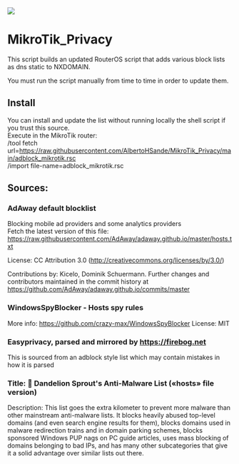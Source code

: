 <img src="https://img.shields.io/static/v1?label=number+of+entries&message=33346&color=green?style=plastic&logo=appveyor" />  

# MikroTik_Privacy  
This script builds an updated RouterOS script that adds various block lists as dns static to NXDOMAIN.  

You must run the script manually from time to time in order to update them.

## Install

You can install and update the list without running locally the shell script if you trust this source.  
Execute in the MikroTik router:  
/tool fetch url=https://raw.githubusercontent.com/AlbertoHSande/MikroTik_Privacy/main/adblock_mikrotik.rsc  
/import file-name=adblock_mikrotik.rsc  

## Sources:
### AdAway default blocklist  
Blocking mobile ad providers and some analytics providers  
Fetch the latest version of this file:
https://raw.githubusercontent.com/AdAway/adaway.github.io/master/hosts.txt

License:
CC Attribution 3.0 (http://creativecommons.org/licenses/by/3.0/)

Contributions by:
Kicelo, Dominik Schuermann.
Further changes and contributors maintained in the commit history at
https://github.com/AdAway/adaway.github.io/commits/master

### WindowsSpyBlocker - Hosts spy rules
More info: https://github.com/crazy-max/WindowsSpyBlocker
License: MIT

### Easyprivacy, parsed and mirrored by https://firebog.net
This is sourced from an adblock style list which may contain mistakes in how it is parsed

### Title: 💊 Dandelion Sprout's Anti-Malware List («hosts» file version)
Description: This list goes the extra kilometer to prevent more malware than other mainstream anti-malware lists. It blocks heavily abused top-level domains (and even search engine results for them), blocks domains used in malware redirection trains and in domain parking schemes, blocks sponsored Windows PUP nags on PC guide articles, uses mass blocking of domains belonging to bad IPs, and has many other subcategories that give it a solid advantage over similar lists out there.
